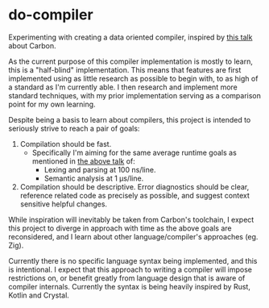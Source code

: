 # do-compiler
Experimenting with creating a data oriented compiler, inspired by [this talk](https://youtu.be/ZI198eFghJk) about Carbon.

As the current purpose of this compiler implementation is mostly to learn, this is a "half-blind" implementation.
This means that features are first implemented using as little research as possible to begin with, to as high of a standard as I'm currently able.
I then research and implement more standard techniques, with my prior implementation serving as a comparison point for my own learning.

Despite being a basis to learn about compilers, this project is intended to seriously strive to reach a pair of goals:

1. Compilation should be fast.
    - Specifically I'm aiming for the same average runtime goals as mentioned in [the above talk](https://youtu.be/ZI198eFghJk) of:
      - Lexing and parsing at 100 ns/line.
      - Semantic analysis at 1 μs/line.
2. Compilation should be descriptive. Error diagnostics should be clear, reference related code as precisely as possible, and suggest context sensitive helpful changes.

While inspiration will inevitably be taken from Carbon's toolchain, I expect this project to diverge in approach with time as the above goals are reconsidered, and I learn about other language/compiler's approaches (eg. Zig).

Currently there is no specific language syntax being implemented, and this is intentional.
I expect that this approach to writing a compiler will impose restrictions on, or benefit greatly from language design that is aware of compiler internals.
Currently the syntax is being heavily inspired by Rust, Kotlin and Crystal.
